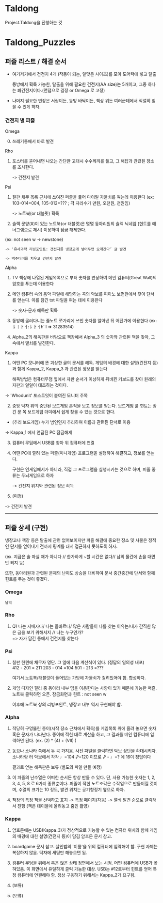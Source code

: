 # Taldong

Project.Taldong을 진행하는 깃


# Taldong_Puzzles


## 퍼즐 리스트 / 해결 순서



- 여기저기에서 건전지 4개 (작동이 되는, 알맞은 사이즈)를 모아 도어락에 넣고 탈출

   동방에서 획득 가능한, 탈출을 위해 필요한 건전지(AA size)는 5개이고, 그중 하나는 폐건전지이다.(랜덤으로 결정 or Omega 로 고정)



- 나머지 필요한 연장은 서랍이든, 동방 바닥이든, 책상 위든 여러군데에서 적절히 얻을 수 있게 하자.



### 건전지 별 퍼즐 


Omega  

 0.  쓰레기통에서 바로 발견 

 

Rho

 1.  포스터를 뜯어내면 나오는 간단한 고대시 수수께끼를 풀고, 그 해답과 관련된 장소를 조사한다.

     -> 건전지 발견

 

Psi

 1. 칠판 채무 목록 근처에 쓰여진 퍼즐을 풀어 다이얼 자물쇠를 여는데 이용한다 (ex: 103-014=004, 105-012=??? ; 각 자리수가 만원, 오천원, 천원임) 

     -> 노트북(or 태블릿) 획득



 2. 슬랙 문양(#)이 있는 노트북(or 태블릿)은 몇몇 동아리원의 슬랙 닉네임 (힌트를 애너그램으로 제시) 이용하여 잠금 해제한다. 

 (ex: not seen w -> newstone) 

    -> ‘유사과학 리빙포인트: 건전지를 냉장고에 넣어두면 오래간다’ 글 발견 

    -> 맥주더미를 치우고 건전지 발견



Alpha

 1. TV 책상에 나열된 게임목록으로 부터 숫자를 연상하여 메인 컴퓨터(Great Wall)의 암호를 푸는데 이용한다 



 2. 메인 컴퓨터 속의 음악 파일에 해당하는 곡의 악보를 피아노 보면판에서 찾아 단서를 얻는다. 이를 잠긴 txt 파일을 여는 데에 이용한다 

    -> 숫자-문자 해독판 획득

 

 3. 동방에 굴러다니는 줄노트 쪼가리에 쓰인 숫자를 알아낸 뒤 어딘가에 이용한다 (ex: ㅑㅣㅏㅓ:ㅑㅏㅓh’ l  => 31283514)

 

 4. Alpha_2의 해독판을 바탕으로 책장에서 Alpha_3 의 숫자와 관련된 책을 찾아, 그 속에서 열쇠를 발견한다.  





Kappa

 1. 어떤 PC 모니터에 뜬 괴상한 글의 문서를 해독. 게임의 배경에 대한 설명(건전지 등)과 함께 Kappa_2, Kappa_3 과 관련된 정보를 얻는다 

    해독방법은 컴퓨터무덤 옆에서 자판 순서가 이상하게 뒤바뀐 키보드를 찾아 원래의 자판과 일일이 대조하는 것이다. 

   -> 'Whodunit' 포스트잇이 붙여진 모니터 주목

 

 2. 중앙 탁자 위의 중단된 보드게임 흔적을 보고 정보를 얻는다. 보드게임 룰 힌트는 잠긴 문 쪽 보드게임 더미에서 쉽게 찾을 수 있는 것으로 한다.

  - (추리 보드게임) 누가 범인인지 추리하여 이름과 관련된 단서로 이용 

   -> Kappa_1 에서 언급된 PC 잠금해제



 3. 컴퓨터 무덤에서 USB를 찾아 위 컴퓨터에 연결

 

 4. 어떤 PC에 깔려 있는 퍼즐(미니게임) 프로그램을 실행하여 해결하고, 정보를 얻는다.  

    구현은 인게임에서가 아니라, 직접 그 프로그램을 실행시키는 것으로 하며, 퍼즐 종류는 두뇌게임으로 하자

    -> 건전지 위치와 관련된 정보 획득 

 

 5. (미정)

   -> 건전지 발견





---------------------------------------------------------------------------



## 퍼즐 상세 (구현) 



냉장고나 책장 등은 탈출에 관련 없어보이지만 퍼즐 해결에 중요한 장소 및 사물은 정적인 단서를 얻어내기 전까지 핑계를 대서 접근하지 못하도록 하자.



(ex. 지금은 술 마실 때가 아니다 // 한가하게 ~할 시간은 없다// 남의 물건에 손을 대면 안 되지 등) 



또한, 동아리원과 관련된 문제의 난이도 상승을 대비하여 문서 중간중간에 단서와 함께 힌트를 두는 것이 좋겠다. 





### Omega

    날먹

 

### Rho

 1. Q) 나는 지배자다/ 나는 올바르다/ 많은 사람들이 나를 찾는 이유는/내가 간직한 많은 금을 보기 위해서지 // 나는 누구인가?  
    => 자가 담긴 통에서 건전지를 찾는다

 
### Psi

 1. 칠판 한켠에 채무자 명단. 그 옆에 다음 계산식이 있다.  (정답의 일의성 내포)   
    412 - 201 = 211    203 - 014 =104    501 - 213 =???         

    여기서 노트북/태블릿이 들어있는 가방에 자물쇠가 걸려있어야 함. 합성하자.


 2. 게임 디자인 필라 중 동아리 내부 밈을 이용한다는 사항이 있기 때문에 가능한 퍼즐.
    노트북 클릭하면 오픈. 잠금화면과 힌트 : not seen w 
    
    이후에 노트북 상의 리빙포인트, 냉장고 내부 역시 구현해야 함. 


### Alpha

 1. 적당히 구멍뚫린 종이(시작 장소 근처에서 획득)를 게임목록 위에 올려 놓으면 숫자 혹은 문자가 나타난다.
    종이에 적힌 대로 계산을 하고, 그 결과를 메인 컴퓨터에 입력하면 된다. (ex. (2) * (4) + (VII) ) 


 2. 동요나 소나타 쪽에서 두 곡 가져옴. 사진 파일을 클릭하면 악보 상단을 확대시키자.  
    소나타랑 터 악보에서 각각 ♩=104 ♪=120 이므로 ♪ - ♩=? 에 16이 정답이다
 
    결과로 얻는 해독판은 보류 (별도의 파일 만들 예정)


 3. 이 퍼즐의 난수열은 어떠한 순서든 항상 만들 수 있다. 단, 사용 가능한 숫자는 1, 2, 3, 4, 5, 8 로 6가지 종류뿐이다. 
    퍼즐이 적힌 노트조각은 수작업으로 만들어질 것이며, 수열의 크기는 10 정도, 발견 위치는 공기청정기 옆으로 하자. 

 4. 책장의 특정 책을 선택하고 표지 -> 특정 페이지(자동) -> 열쇠 발견 순으로 클릭해서 진행 (책은 테이블에 올려놓고 줌인 촬영) 


### Kappa

 1. 암호문에는 USB(Kappa_3)가 정상적으로 기능할 수 있는 컴퓨터 위치와 함께 게임의 배경에 대한 설명(건전지 등)이 담김
    암호문 문서 참고.


 2. boardgame 문서 참고. 살인범의 '이름'을 위의 컴퓨터에 입력해야 함.
    구현 자체는 복잡하지 않음. 탁자에 세팅만 해놓으면 됨.


 3. 컴퓨터 무덤을 위에서 혹은 앉은 상태 정면에서 보는 시점. 어떤 컴퓨터에 USB가 꽂혀있음. 이 화면에서 유일하게 클릭 가능한 대상.
     USB는 #12로부터 힌트를 얻어 특정 컴퓨터에 연결해야 함. 정상 구동하기 위해서는 Kappa_2가 요구됨.


 4. (보류)


 5. (보류)

